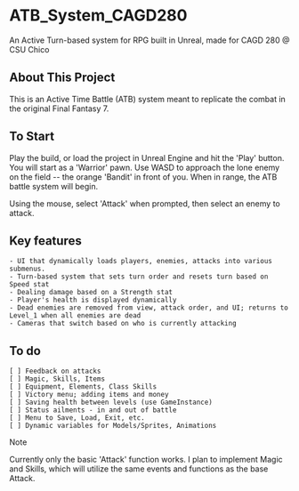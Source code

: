# ATB_System_CAGD280
 An Active Turn-based system for RPG built in Unreal, made for CAGD 280 @ CSU Chico

 ## About This Project

 This is an Active Time Battle (ATB) system meant to replicate the combat in the original Final Fantasy 7.

 ## To Start

 Play the build, or load the project in Unreal Engine and hit the 'Play' button. You will start as a 'Warrior' pawn.
 Use WASD to approach the lone enemy on the field -- the orange 'Bandit' in front of you.
 When in range, the ATB battle system will begin.

 Using the mouse, select 'Attack' when prompted, then select an enemy to attack.

 ## Key features
    - UI that dynamically loads players, enemies, attacks into various submenus.
	- Turn-based system that sets turn order and resets turn based on Speed stat
	- Dealing damage based on a Strength stat
	- Player's health is displayed dynamically
	- Dead enemies are removed from view, attack order, and UI; returns to Level_1 when all enemies are dead
	- Cameras that switch based on who is currently attacking

 ## To do
	[ ] Feedback on attacks
	[ ] Magic, Skills, Items
	[ ] Equipment, Elements, Class Skills
	[ ] Victory menu; adding items and money
	[ ] Saving health between levels (use GameInstance)
	[ ] Status ailments - in and out of battle
	[ ] Menu to Save, Load, Exit, etc.
	[ ] Dynamic variables for Models/Sprites, Animations

> [!NOTE]
> Currently only the basic 'Attack' function works. I plan to implement Magic and Skills, which will utilize the same events and functions as the base Attack.